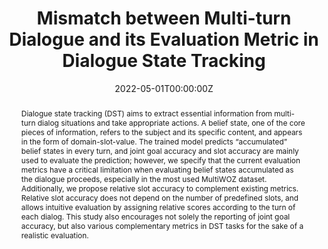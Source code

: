---
title: "Mismatch between Multi-turn Dialogue and its Evaluation Metric in Dialogue State Tracking"
authors:
- Takyoung Kim
- Hoonsang Yoon
- admin
- Pilsung Kang
- Misuk Kim
author_notes:
- ''
- ''
- ''
- ''
- ''
date: "2022-05-01T00:00:00Z"
doi: ""

# Schedule page publish date (NOT publication's date).
publishDate: "2022-05-01T00:00:00Z"

# Publication type.
publication_types: ["paper-conference"]

# Publication name and optional abbreviated publication name.
publication: "Proceedings of the 60th Annual Meeting of the Association for Computational Linguistics"
publication_short: In *ACL 2022*
abstract: Dialogue state tracking (DST) aims to extract essential information from multi-turn dialog situations and take appropriate actions. A belief state, one of the core pieces of information, refers to the subject and its specific content, and appears in the form of domain-slot-value. The trained model predicts “accumulated” belief states in every turn, and joint goal accuracy and slot accuracy are mainly used to evaluate the prediction; however, we specify that the current evaluation metrics have a critical limitation when evaluating belief states accumulated as the dialogue proceeds, especially in the most used MultiWOZ dataset. Additionally, we propose relative slot accuracy to complement existing metrics. Relative slot accuracy does not depend on the number of predefined slots, and allows intuitive evaluation by assigning relative scores according to the turn of each dialog. This study also encourages not solely the reporting of joint goal accuracy, but also various complementary metrics in DST tasks for the sake of a realistic evaluation.
tags: []
# Display this page in the Featured widget?
featured: false

# links:
url_pdf: 'https://aclanthology.org/2022.acl-short.33/'
url_code: ''
url_dataset: ''
url_poster: ''
url_project: ''
url_slides: ''
url_source: ''
url_video: ''
---